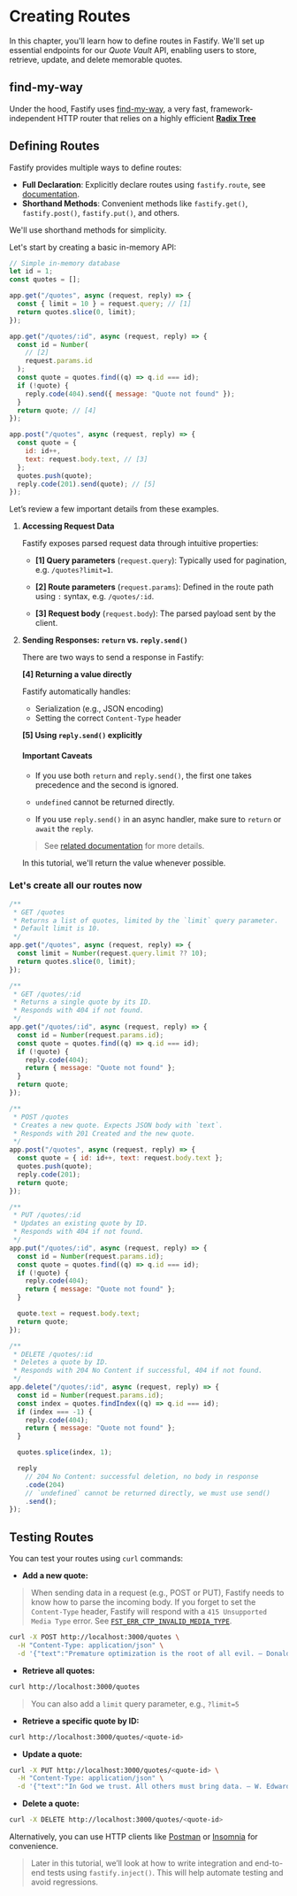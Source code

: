 # Creating Routes

In this chapter, you'll learn how to define routes in Fastify.
We'll set up essential endpoints for our *Quote Vault* API, enabling users
to store, retrieve, update, and delete memorable quotes.

## find-my-way

Under the hood, Fastify uses [find-my-way](https://github.com/delvedor/find-my-way),
a very fast, framework-independent HTTP router that relies on a highly efficient
[**Radix Tree**](https://en.wikipedia.org/wiki/Radix_tree)

## Defining Routes

Fastify provides multiple ways to define routes:

* **Full Declaration**: Explicitly declare routes using `fastify.route`,
  see [documentation](https://fastify.dev/docs/latest/Reference/Routes/#full-declaration).
* **Shorthand Methods**: Convenient methods like `fastify.get()`,
  `fastify.post()`, `fastify.put()`, and others.

We'll use shorthand methods for simplicity.

Let's start by creating a basic in-memory API:

```javascript
// Simple in-memory database
let id = 1;
const quotes = [];

app.get("/quotes", async (request, reply) => {
  const { limit = 10 } = request.query; // [1]
  return quotes.slice(0, limit);
});

app.get("/quotes/:id", async (request, reply) => {
  const id = Number(
    // [2]
    request.params.id
  );
  const quote = quotes.find((q) => q.id === id);
  if (!quote) {
    reply.code(404).send({ message: "Quote not found" });
  }
  return quote; // [4]
});

app.post("/quotes", async (request, reply) => {
  const quote = {
    id: id++,
    text: request.body.text, // [3]
  };
  quotes.push(quote);
  reply.code(201).send(quote); // [5]
});
```

Let’s review a few important details from these examples.

1. **Accessing Request Data**

   Fastify exposes parsed request data through intuitive properties:

   * **[1] Query parameters** (`request.query`):
     Typically used for pagination, e.g. `/quotes?limit=1`.

   * **[2] Route parameters** (`request.params`):
     Defined in the route path using `:` syntax, e.g. `/quotes/:id`.

   * **[3] Request body** (`request.body`):
     The parsed payload sent by the client.


2. **Sending Responses: `return` vs. `reply.send()`**

   There are two ways to send a response in Fastify:

   **[4] Returning a value directly**

   Fastify automatically handles:

   * Serialization (e.g., JSON encoding)
   * Setting the correct `Content-Type` header

   **[5] Using `reply.send()` explicitly**

   #### Important Caveats

   * If you use both `return` and `reply.send()`, the first one takes 
   precedence and the second is ignored.

   * `undefined` cannot be returned directly.

   * If you use `reply.send()` in an async handler, make sure to `return`
     or `await` the `reply`.

   > See [related documentation](https://fastify.dev/docs/latest/Reference/Routes/#async-await)
   > for more details.

   In this tutorial, we'll return the value whenever possible.

### Let's create all our routes now

```js
/**
 * GET /quotes
 * Returns a list of quotes, limited by the `limit` query parameter.
 * Default limit is 10.
 */
app.get("/quotes", async (request, reply) => {
  const limit = Number(request.query.limit ?? 10);
  return quotes.slice(0, limit);
});

/**
 * GET /quotes/:id
 * Returns a single quote by its ID.
 * Responds with 404 if not found.
 */
app.get("/quotes/:id", async (request, reply) => {
  const id = Number(request.params.id);
  const quote = quotes.find((q) => q.id === id);
  if (!quote) {
    reply.code(404);
    return { message: "Quote not found" };
  }
  return quote;
});

/**
 * POST /quotes
 * Creates a new quote. Expects JSON body with `text`.
 * Responds with 201 Created and the new quote.
 */
app.post("/quotes", async (request, reply) => {
  const quote = { id: id++, text: request.body.text };
  quotes.push(quote);
  reply.code(201);
  return quote;
});

/**
 * PUT /quotes/:id
 * Updates an existing quote by ID.
 * Responds with 404 if not found.
 */
app.put("/quotes/:id", async (request, reply) => {
  const id = Number(request.params.id);
  const quote = quotes.find((q) => q.id === id);
  if (!quote) {
    reply.code(404);
    return { message: "Quote not found" };
  }

  quote.text = request.body.text;
  return quote;
});

/**
 * DELETE /quotes/:id
 * Deletes a quote by ID.
 * Responds with 204 No Content if successful, 404 if not found.
 */
app.delete("/quotes/:id", async (request, reply) => {
  const id = Number(request.params.id);
  const index = quotes.findIndex((q) => q.id === id);
  if (index === -1) {
    reply.code(404);
    return { message: "Quote not found" };
  }

  quotes.splice(index, 1);

  reply
    // 204 No Content: successful deletion, no body in response
    .code(204)
    // `undefined` cannot be returned directly, we must use send()
    .send();
});
```

## Testing Routes

You can test your routes using `curl` commands:

* **Add a new quote:**

> When sending data in a request (e.g., POST or PUT),
> Fastify needs to know how to parse the incoming body.
> If you forget to set the `Content-Type` header,
> Fastify will respond with a `415 Unsupported Media Type` error.
> See [`FST_ERR_CTP_INVALID_MEDIA_TYPE`](https://fastify.dev/docs/latest/Reference/Errors/#fst_err_ctp_invalid_media_type).

```bash
curl -X POST http://localhost:3000/quotes \
  -H "Content-Type: application/json" \
  -d '{"text":"Premature optimization is the root of all evil. – Donald Knuth"}'
```

* **Retrieve all quotes:**

```bash
curl http://localhost:3000/quotes
```

> You can also add a `limit` query parameter, e.g., `?limit=5`

* **Retrieve a specific quote by ID:**

```bash
curl http://localhost:3000/quotes/<quote-id>
```

* **Update a quote:**

```bash
curl -X PUT http://localhost:3000/quotes/<quote-id> \
  -H "Content-Type: application/json" \
  -d '{"text":"In God we trust. All others must bring data. – W. Edwards Deming"}'
```

* **Delete a quote:**

```bash
curl -X DELETE http://localhost:3000/quotes/<quote-id>
```

Alternatively, you can use HTTP clients like
[Postman](https://www.postman.com/) or [Insomnia](https://insomnia.rest/)
for convenience.

> Later in this tutorial, we’ll look at how to write integration and end-to-end
> tests using `fastify.inject()`.
> This will help automate testing and avoid regressions.

